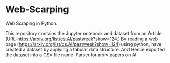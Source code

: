 # Web-Scarping
Web Scraping in Python.

This repository contains the Jupyter notebook and dataset from an Article (URL-https://arxiv.org/list/cs.AI/pastweek?show=124.) 
By reading a web page (https://arxiv.org/list/cs.AI/pastweek?show=124) using python, have created a dataset by applying a tabular data structure. And Hence exported the dataset into a CSV file name 'Parser for arxiv papers on AI'.
